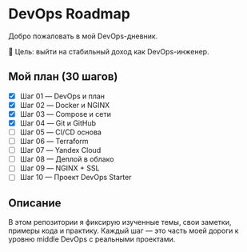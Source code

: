 # DevOps Roadmap

Добро пожаловать в мой DevOps-дневник.

🎯 Цель: выйти на стабильный доход как DevOps-инженер.

## Мой план (30 шагов)

- [X]  Шаг 01 — DevOps и план
- [X]  Шаг 02 — Docker и NGINX
- [X]  Шаг 03 — Compose и сети
- [X]  Шаг 04 — Git и GitHub
- [ ]  Шаг 05 — CI/CD основа
- [ ]  Шаг 06 — Terraform
- [ ]  Шаг 07 — Yandex Cloud
- [ ]  Шаг 08 — Деплой в облако
- [ ]  Шаг 09 — NGINX + SSL
- [ ]  Шаг 10 — Проект DevOps Starter

## Описание

В этом репозитории я фиксирую изученные темы, свои заметки, примеры кода и практику.
Каждый шаг — это часть моей дороги к уровню middle DevOps с реальными проектами.
